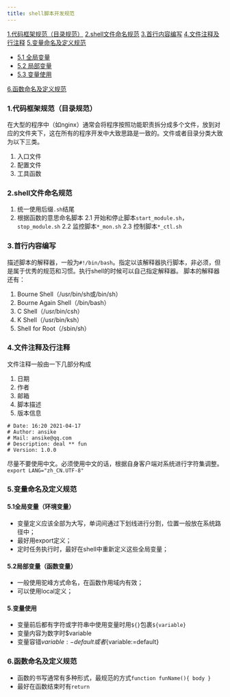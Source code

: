 ```yaml
---
title: shell脚本开发规范
---
```


[1.代码框架规范（目录规范）](#1)
[2.shell文件命名规范](#2)
[3.首行内容编写](#3)
[4.文件注释及行注释](#4)
[5.变量命名及定义规范](#5)
* [5.1 全局变量](#5.1)
* [5.2 局部变量](#5.2)
* [5.3 变量使用](#5.3)

[6.函数命名及定义规范](#6)


<h3 id="1">1.代码框架规范（目录规范）</h3>

在大型的程序中（如nginx）通常会将程序按照功能职责拆分成多个文件，放到对应的文件夹下，这在所有的程序开发中大致思路是一致的。文件或者目录分类大致为以下三类。
1. 入口文件
2. 配置文件
3. 工具函数

<h3 id="2">2.shell文件命名规范</h3>

1. 统一使用后缀`.sh`结尾
2. 根据函数的意思命名脚本
 2.1 开始和停止脚本`start_module.sh`，`stop_module.sh`
 2.2 监控脚本`*_mon.sh`
 2.3 控制脚本`*_ctl.sh`
<h3 id="3">3.首行内容编写</h3>

描述脚本的解释器，一般为`#!/bin/bash`。指定以该解释器执行脚本，非必须，但是属于优秀的规范和习惯。执行shell的时候可以自己指定解释器。
脚本的解释器还有：
1. Bourne Shell（/usr/bin/sh或/bin/sh）
1. Bourne Again Shell（/bin/bash）
1. C Shell（/usr/bin/csh）
1. K Shell（/usr/bin/ksh）
1. Shell for Root（/sbin/sh）

<h3 id="4">4.文件注释及行注释</h3>

文件注释一般由一下几部分构成
1. 日期
2. 作者
3. 邮箱
4. 脚本描述
5. 版本信息

```shell
# Date: 16:20 2021-04-17
# Author: ansike
# Mail: ansike@qq.com
# Description: deal ** fun
# Version: 1.0.0
```
尽量不要使用中文。必须使用中文的话，根据自身客户端对系统进行字符集调整。`export LANG="zh_CN.UTF-8"`
<h3 id="5">5.变量命名及定义规范</h3>
<h4 id="5.1">5.1全局变量（环境变量）</h4>

- 变量定义应该全部为大写，单词间通过下划线进行分割，位置一般放在系统路径中；
- 最好用export定义；
- 定时任务执行时，最好在shell中重新定义这些全局变量；

<h4 id="5.2">5.2局部变量（函数变量）</h4>

- 一般使用驼峰方式命名，在函数作用域内有效；
- 可以使用local定义；

<h4 id="5.3">5.变量使用</h4>

- 变量前后都有字符或字符串中使用变量时用`${}`包裹`${variable}`
- 变量内容为数字时$variable
- 变量容错${variable:-default}或者${variable:=default}

<h3 id="6">6.函数命名及定义规范</h3>

- 函数的书写通常有多种形式，最规范的方式`function funName(){ body }`
- 最好在函数结束时有`return`
